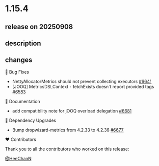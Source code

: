 # 1.15.4

## release on 20250908
## description
## changes
🐞 Bug Fixes

* NettyAllocatorMetrics should not prevent collecting executors <a href="https://github.com/micrometer-metrics/micrometer/pull/6641" data-hovercard-type="pull_request" data-hovercard-url="/micrometer-metrics/micrometer/pull/6641/hovercard">#6641</a>
* [JOOQ] MetricsDSLContext - fetchExists doesn't report provided tags <a href="https://github.com/micrometer-metrics/micrometer/issues/6583" data-hovercard-type="issue" data-hovercard-url="/micrometer-metrics/micrometer/issues/6583/hovercard">#6583</a>

📔 Documentation

* add compatibility note for jOOQ overload delegation <a href="https://github.com/micrometer-metrics/micrometer/pull/6681" data-hovercard-type="pull_request" data-hovercard-url="/micrometer-metrics/micrometer/pull/6681/hovercard">#6681</a>

🔨 Dependency Upgrades

* Bump dropwizard-metrics from 4.2.33 to 4.2.36 <a href="https://github.com/micrometer-metrics/micrometer/pull/6677" data-hovercard-type="pull_request" data-hovercard-url="/micrometer-metrics/micrometer/pull/6677/hovercard">#6677</a>

❤️ Contributors

Thank you to all the contributors who worked on this release:

<a class="user-mention notranslate" data-hovercard-type="user" data-hovercard-url="/users/HeeChanN/hovercard" data-octo-click="hovercard-link-click" data-octo-dimensions="link_type:self" href="https://github.com/HeeChanN">@HeeChanN</a>

